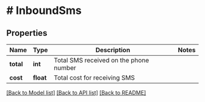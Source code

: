 # # InboundSms

## Properties

Name | Type | Description | Notes
------------ | ------------- | ------------- | -------------
**total** | **int** | Total SMS received on the phone number |
**cost** | **float** | Total cost for receiving SMS |

[[Back to Model list]](../../README.md#models) [[Back to API list]](../../README.md#endpoints) [[Back to README]](../../README.md)
